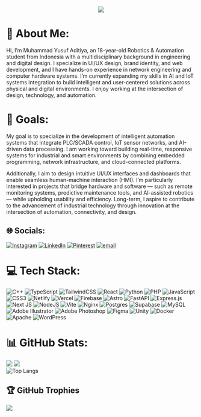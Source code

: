 <h1 align="center">
    <img src="https://readme-typing-svg.herokuapp.com/?font=Righteous&size=35&center=true&vCenter=true&width=500&height=70&duration=4000&lines=Hi+There!+👋;+I'm+Muhammad+Yusuf+!;" />
</h1>

# 💫 About Me:
Hi, I’m Muhammad Yusuf Aditiya, an 18-year-old Robotics & Automation student from Indonesia with a multidisciplinary background in engineering and digital design. I specialize in UI/UX design, brand identity, and web development, and I have hands-on experience in network engineering and computer hardware systems. I’m currently expanding my skills in AI and IoT systems integration to build intelligent and user-centered solutions across physical and digital environments. I enjoy working at the intersection of design, technology, and automation.

# 🎯 Goals:
My goal is to specialize in the development of intelligent automation systems that integrate PLC/SCADA control, IoT sensor networks, and AI-driven data processing. I am working toward building real-time, responsive systems for industrial and smart environments by combining embedded programming, network infrastructure, and cloud-connected platforms.

Additionally, I aim to design intuitive UI/UX interfaces and dashboards that enable seamless human-machine interaction (HMI). I’m particularly interested in projects that bridge hardware and software — such as remote monitoring systems, predictive maintenance tools, and AI-assisted robotics — while upholding usability and efficiency. Long-term, I aspire to contribute to the advancement of industrial technology through innovation at the intersection of automation, connectivity, and design.


## 🌐 Socials:
[![Instagram](https://img.shields.io/badge/Instagram-%23E4405F.svg?logo=Instagram&logoColor=white)](https://instagram.com/vizart.in) [![LinkedIn](https://img.shields.io/badge/LinkedIn-%230077B5.svg?logo=linkedin&logoColor=white)](https://linkedin.com/in/myfza) [![Pinterest](https://img.shields.io/badge/Pinterest-%23E60023.svg?logo=Pinterest&logoColor=white)](https://pinterest.com/vizart.id) [![email](https://img.shields.io/badge/Email-D14836?logo=gmail&logoColor=white)](mailto:vizart.id@gmail.com) 

# 💻 Tech Stack:
![C++](https://img.shields.io/badge/c++-%2300599C.svg?style=for-the-badge&logo=c%2B%2B&logoColor=white) ![TypeScript](https://img.shields.io/badge/typescript-%23007ACC.svg?style=for-the-badge&logo=typescript&logoColor=white) ![TailwindCSS](https://img.shields.io/badge/tailwindcss-%2338B2AC.svg?style=for-the-badge&logo=tailwind-css&logoColor=white) ![React](https://img.shields.io/badge/react-%2320232a.svg?style=for-the-badge&logo=react&logoColor=%2361DAFB) ![Python](https://img.shields.io/badge/python-3670A0?style=for-the-badge&logo=python&logoColor=ffdd54) ![PHP](https://img.shields.io/badge/php-%23777BB4.svg?style=for-the-badge&logo=php&logoColor=white) ![JavaScript](https://img.shields.io/badge/javascript-%23323330.svg?style=for-the-badge&logo=javascript&logoColor=%23F7DF1E) ![CSS3](https://img.shields.io/badge/css3-%231572B6.svg?style=for-the-badge&logo=css3&logoColor=white) ![Netlify](https://img.shields.io/badge/netlify-%23000000.svg?style=for-the-badge&logo=netlify&logoColor=#00C7B7) ![Vercel](https://img.shields.io/badge/vercel-%23000000.svg?style=for-the-badge&logo=vercel&logoColor=white) ![Firebase](https://img.shields.io/badge/firebase-%23039BE5.svg?style=for-the-badge&logo=firebase) ![Astro](https://img.shields.io/badge/astro-%232C2052.svg?style=for-the-badge&logo=astro&logoColor=white) ![FastAPI](https://img.shields.io/badge/FastAPI-005571?style=for-the-badge&logo=fastapi) ![Express.js](https://img.shields.io/badge/express.js-%23404d59.svg?style=for-the-badge&logo=express&logoColor=%2361DAFB) ![Next JS](https://img.shields.io/badge/Next-black?style=for-the-badge&logo=next.js&logoColor=white) ![NodeJS](https://img.shields.io/badge/node.js-6DA55F?style=for-the-badge&logo=node.js&logoColor=white) ![Vite](https://img.shields.io/badge/vite-%23646CFF.svg?style=for-the-badge&logo=vite&logoColor=white) ![Nginx](https://img.shields.io/badge/nginx-%23009639.svg?style=for-the-badge&logo=nginx&logoColor=white) ![Postgres](https://img.shields.io/badge/postgres-%23316192.svg?style=for-the-badge&logo=postgresql&logoColor=white) ![Supabase](https://img.shields.io/badge/Supabase-3ECF8E?style=for-the-badge&logo=supabase&logoColor=white) ![MySQL](https://img.shields.io/badge/mysql-4479A1.svg?style=for-the-badge&logo=mysql&logoColor=white) ![Adobe Illustrator](https://img.shields.io/badge/adobe%20illustrator-%23FF9A00.svg?style=for-the-badge&logo=adobe%20illustrator&logoColor=white) ![Adobe Photoshop](https://img.shields.io/badge/adobe%20photoshop-%2331A8FF.svg?style=for-the-badge&logo=adobe%20photoshop&logoColor=white) ![Figma](https://img.shields.io/badge/figma-%23F24E1E.svg?style=for-the-badge&logo=figma&logoColor=white) ![Unity](https://img.shields.io/badge/unity-%23000000.svg?style=for-the-badge&logo=unity&logoColor=white) ![Docker](https://img.shields.io/badge/docker-%230db7ed.svg?style=for-the-badge&logo=docker&logoColor=white) ![Apache](https://img.shields.io/badge/apache-%23D42029.svg?style=for-the-badge&logo=apache&logoColor=white) ![WordPress](https://img.shields.io/badge/WordPress-%23117AC9.svg?style=for-the-badge&logo=WordPress&logoColor=white)

# 📊 GitHub Stats:
![](http://github-profile-summary-cards.vercel.app/api/cards/profile-details?username=Myfza&theme=2077)
![](https://nirzak-streak-stats.vercel.app/?user=Myfza&theme=dark&hide_border=false)<br/>
![Top Langs](https://github-readme-stats.vercel.app/api/top-langs/?username=Myfza&layout=compact&langs_count=10&theme=tokyonight)

## 🏆 GitHub Trophies
![](https://github-profile-trophy.vercel.app/?username=Myfza&theme=radical&no-frame=false&no-bg=true&margin-w=4)

<!-- Proudly created with GPRM ( https://gprm.itsvg.in ) -->
